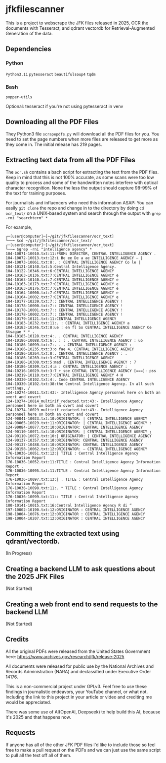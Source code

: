 # jfkfilescanner
This is a project to webscrape the JFK files released in 2025, OCR the documents with Tesseract, and qdrant vectordb for Retrieval-Augmented Generation of the data.

## Dependencies
### Python
`Python3.11` `pytesseract` `beautifulsoup4` `tqdm`

### Bash
`popper-utils`

Optional: tesseract if you're not using pytesseract in venv

## Downloading all the PDF Files 
They Python3 file `scrapepdfs.py` will download all the PDF files for you. You need to set the page numbers when more files are released to get more as they come in. The initial release has 219 pages. 

## Extracting text data from all the PDF Files 
The `ocr.sh` contains a bach script for extracting the text from the PDF files. Keep in mind that this is not 100% accurate, as some scans were too low quality to process and some of the handwritten notes interfere with optical character recognition. None the less the output should capture 98-99% of the text for training purposes.

For journalists and influencers who need this information ASAP: You can easily `git clone` the repo and change in to the directory by doing `cd ocr_text/` on a UNIX-based system and search through the output with `grep -rni "searchterm" *` 

For example, 
```
┌─[user@computer]─[~/git/jfkfilescanner/ocr_text]
└──╼ $cd ~/git/jfkfilescanner/ocr_text/
┌─[user@computer]─[~/git/jfkfilescanner/ocr_text]
└──╼ $grep -rni "intelligence agency" *
104-10071-10010.txt:11:FROM: DIRECTOR, CENTRAL INTELLIGENCE AGENCY .
104-10072-10013.txt:12:i Be ee De a ae INTELLIGENCE AGENCY — |
104-10073-10061.txt:8:. : CENTRAL INTELLIGENCE AGENCY Co le |
104-10121-10140.txt:5:Central Intelligence Agency.
104-10122-10346.txt:6:CENTRAL INTELLIGENCE AGENCY
104-10163-10136.txt:7:CENTRAL INTELLIGENCE AGENCY e
104-10163-10140.txt:7:CENTRAL INTELLIGENCE AGENCY e
104-10163-10173.txt:7:CENTRAL INTELLIGENCE AGENCY e
104-10163-10176.txt:7:CENTRAL INTELLIGENCE AGENCY e
104-10164-10000.txt:7:CENTRAL INTELLIGENCE AGENCY e
104-10164-10002.txt:7:CENTRAL INTELLIGENCE AGENCY e
104-10177-10239.txt:7:: CENTRAL INTELLIGENCE AGENCY !
104-10178-10000.txt:7:: CENTRAL INTELLIGENCE AGENCY !
104-10178-10001.txt:7:: CENTRAL INTELLIGENCE AGENCY !
104-10178-10002.txt:7:: CENTRAL INTELLIGENCE AGENCY !
104-10179-10121.txt:11:CENTRAL INTELLIGENCE AGENCY
104-10183-10232.txt:11:. : CENTRAL INTELLIGENCE AGENCY a
104-10183-10346.txt:8:ue : en fl So CENTRAL INTELLIGENCE AGENCY Oe Stsagae * * .
104-10185-10128.txt:4:. . CENTRAL INTELLIGENCE AGENCY
104-10186-10088.txt:6:. : : . CENTRAL INTELLIGENCE AGENCY : uo
104-10186-10099.txt:7:. . . CENTRAL INTELLIGENCE AGENCY :
104-10186-10235.txt:3:o fae 4, CENTRAL INTELLIGENCE AGENCY
104-10186-10264.txt:8:. CENTRAL INTELLIGENCE AGENCY : .
104-10186-10269.txt:3:CENTRAL INTELLIGENCE AGENCY
104-10186-10308.txt:5:mad . CENTRAL INTELLIGENCE AGENCY : 7
104-10186-10309.txt:4:a : CENTRAL INTELLIGENCE AGENCY :
104-10216-10029.txt:3:7 + soe CENTRAL INTELLIGENCE AGENCY [===]: pss
104-10219-10110.txt:7:CENTRAL INTELLIGENCE AGENCY 4 H
104-10330-10102.txt:4:. Code CENTRAL INTELLIGENCE AGENCY
104-10330-10102.txt:38:the Central Intelligence Agency. In all such settings, /
124-10274-10011.txt:43:- Intelligence Agency personnel here on both an overt and covert
124-10274-10014_multirif_redacted.txt:43:- Intelligence Agency personnel here on both an overt and covert
124-10274-10029_multirif_redacted.txt:43:- Intelligence Agency personnel here on both an overt and covert
124-90041-10023.txt:10:ORIGINATOR: | CENTRAL INTELLIGENCE AGENCY
124-90065-10029.txt:11:ORIGINATOR: | CENTRAL INTELLIGENCE AGENCY :
124-90084-10077.txt:10:ORIGINATOR: CENTRAL INTELLIGENCE AGENCY
124-90110-10071.txt:10:ORIGINATOR: | CENTRAL INTELLIGENCE AGENCY ;
124-90110-10072.txt:10:| ORIGINATOR: | CENTRAL INTELLIGENCE AGENCY
124-90137-10357.txt:10:ORIGINATOR: CENTRAL INTELLIGENCE AGENCY
124-90137-10488.txt:10:ORIGINATOR: CENTRAL INTELLIGENCE AGENCY '
124-90158-10062.txt:12:ORIGINATOR: — CENTRAL INTELLIGENCE AGENCY
176-10036-10051.txt:12:| TITLE : Central Intelligence Agency Information Report
176-10036-10052.txt:11:TITLE : Central Intelligence Agency Information Report .
176-10036-10095.txt:11:TITLE : Central Intelligence Agency Information Report
176-10036-10097.txt:13:| . TITLE : Central Intelligence Agency Information Report
176-10036-10098.txt:11:. * TITLE : Central Intelligence Agency Information Report
176-10036-10099.txt:11:: TITLE : Central Intelligence Agency Information Report
180-10141-10015.txt:16:Central Intelligence Agency R di “
197-10002-10190.txt:12:ORIGINATOR : CENTRAL INTELLIGENCE AGENCY
198-10004-10076.txt:12:ORIGINATOR : CENTRAL INTELLIGENCE AGENCY
198-10004-10207.txt:12:ORIGINATOR : CENTRAL INTELLIGENCE AGENCY
```

## Committing the extracted text using qdrant/vectordb. 
(In Progress)

## Creating a backend LLM to ask questions about the 2025 JFK Files 
(Not Started)

## Creating a web front end to send requests to the backend LLM
(Not Started)

## Credits
All the original PDFs were released from the United States Government here: 
https://www.archives.gov/research/jfk/release-2025

All documents were released for public use by the National Archives and Records Administration (NARA) and declassified under Executive Order 14176. 

This is a non-commercial project under GPLv3. Feel free to use these findings in journalistic endeavors, your YouTube channel, or what not. Including the link to this project in your article or video and crediting me would be appreciated. 

There was some use of AI(OpenAI, Deepseek) to help build this AI, because it's 2025 and that happens now.

## Requests
If anyone has all of the other JFK PDF files I'd like to include those so feel free to make a pull request on the PDFs and we can just use the same script to pull all the text off all of them. 
